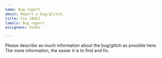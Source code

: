 ```yaml
---
name: Bug report
about: Report a bug/glitch.
title: Fix [BUG]
labels: Bug report
assignees: Sv3ks

---
```


Please describe as much information about the bug/glitch as possible here. The more information, the easier it is to find and fix.
